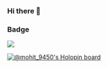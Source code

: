 ### Hi there 👋

<!--
**mohit9450/mohit9450** is a ✨ _special_ ✨ repository because its `README.md` (this file) appears on your GitHub profile.

Here are some ideas to get you started:

- 🔭 I’m currently working on ...
- 🌱 I’m currently learning ...
- 👯 I’m looking to collaborate on ...
- 🤔 I’m looking for help with ...
- 💬 Ask me about ...
- 📫 How to reach me: ...
- 😄 Pronouns: ...
- ⚡ Fun fact: ...
-->
### Badge
<!-- <img src="[![@mohit_9450's Holopin board](https://holopin.io/api/user/board?user=mohit_9450)](https://holopin.io/@mohit_9450)"></img> -->
<img src = "https://www.holopin.io/_next/image?url=https%3A%2F%2Fassets.holopin.io%2FeyJidWNrZXQiOiJob2xvcGluLWFzc2V0cyIsImtleSI6ImFzc2V0cy9jbDhlcTN6OWMwMzU3MDlsM2Z4OTluOHg2IiwiZWRpdHMiOnsicm90YXRlIjpudWxsfX0%3D&w=1920&q=75"></img>

[![@mohit_9450's Holopin board](https://holopin.io/api/user/board?user=mohit_9450)](https://holopin.io/@mohit_9450)

